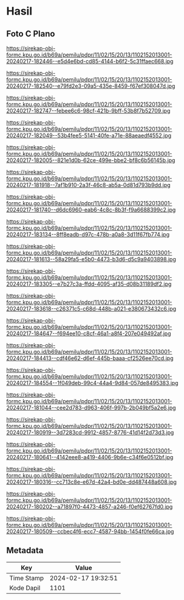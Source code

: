 # Hasil

## Foto C Plano

https://sirekap-obj-formc.kpu.go.id/b69a/pemilu/pdpr/11/02/15/20/13/1102152013001-20240217-182446--e5d4e6bd-cd85-4144-b6f2-5c31ffaec668.jpg

https://sirekap-obj-formc.kpu.go.id/b69a/pemilu/pdpr/11/02/15/20/13/1102152013001-20240217-182540--e79fd2e3-09a5-435e-8459-f67ef308047d.jpg

https://sirekap-obj-formc.kpu.go.id/b69a/pemilu/pdpr/11/02/15/20/13/1102152013001-20240217-182747--febee6c6-98cf-421b-9bff-53b8f7b52709.jpg

https://sirekap-obj-formc.kpu.go.id/b69a/pemilu/pdpr/11/02/15/20/13/1102152013001-20240217-182049--53b4fee5-5141-40fe-a71e-88aeaedf4552.jpg

https://sirekap-obj-formc.kpu.go.id/b69a/pemilu/pdpr/11/02/15/20/13/1102152013001-20240217-182005--821e1d0b-62ce-499e-bbe2-bf8c6b56145b.jpg

https://sirekap-obj-formc.kpu.go.id/b69a/pemilu/pdpr/11/02/15/20/13/1102152013001-20240217-181918--7af1b910-2a3f-46c8-ab5a-0d81d793b9dd.jpg

https://sirekap-obj-formc.kpu.go.id/b69a/pemilu/pdpr/11/02/15/20/13/1102152013001-20240217-181740--d6dc6960-eab6-4c8c-8b3f-f9a6688399c2.jpg

https://sirekap-obj-formc.kpu.go.id/b69a/pemilu/pdpr/11/02/15/20/13/1102152013001-20240217-183134--8ff8eadb-d97c-478b-a0a8-3d11f67fb774.jpg

https://sirekap-obj-formc.kpu.go.id/b69a/pemilu/pdpr/11/02/15/20/13/1102152013001-20240217-181613--58a29fa5-e5b0-4473-b3d6-d5c9a9403898.jpg

https://sirekap-obj-formc.kpu.go.id/b69a/pemilu/pdpr/11/02/15/20/13/1102152013001-20240217-183305--e7b27c3a-ffdd-4095-af35-d08b31189df2.jpg

https://sirekap-obj-formc.kpu.go.id/b69a/pemilu/pdpr/11/02/15/20/13/1102152013001-20240217-183618--c26371c5-c68d-448b-a021-e380673432c6.jpg

https://sirekap-obj-formc.kpu.go.id/b69a/pemilu/pdpr/11/02/15/20/13/1102152013001-20240217-184647--f694ee10-c8cf-46a1-a8f4-207e049492af.jpg

https://sirekap-obj-formc.kpu.go.id/b69a/pemilu/pdpr/11/02/15/20/13/1102152013001-20240217-184413--cdf46e62-d6ef-445b-baaa-cf2526ee70cd.jpg

https://sirekap-obj-formc.kpu.go.id/b69a/pemilu/pdpr/11/02/15/20/13/1102152013001-20240217-184554--1f049deb-99c4-44a4-9d84-057de8495383.jpg

https://sirekap-obj-formc.kpu.go.id/b69a/pemilu/pdpr/11/02/15/20/13/1102152013001-20240217-181044--cee2d783-d963-406f-997b-2b049bf5a2e6.jpg

https://sirekap-obj-formc.kpu.go.id/b69a/pemilu/pdpr/11/02/15/20/13/1102152013001-20240217-180919--3d7283cd-9912-4857-8776-41d14f2d73d3.jpg

https://sirekap-obj-formc.kpu.go.id/b69a/pemilu/pdpr/11/02/15/20/13/1102152013001-20240217-180641--4142eee8-a419-4406-9b6e-c34f6e0512bf.jpg

https://sirekap-obj-formc.kpu.go.id/b69a/pemilu/pdpr/11/02/15/20/13/1102152013001-20240217-180316--cc713c8e-e67d-42a4-bd0e-dd487448a608.jpg

https://sirekap-obj-formc.kpu.go.id/b69a/pemilu/pdpr/11/02/15/20/13/1102152013001-20240217-180202--a71897f0-4473-4857-a246-f0ef62767fd0.jpg

https://sirekap-obj-formc.kpu.go.id/b69a/pemilu/pdpr/11/02/15/20/13/1102152013001-20240217-180509--ccbec4f6-ecc7-4587-94bb-1454f0fe66ca.jpg


## Metadata

| Key        | Value               |
| ---------- | ------------------- |
| Time Stamp | 2024-02-17 19:32:51 |
| Kode Dapil | 1101                |




